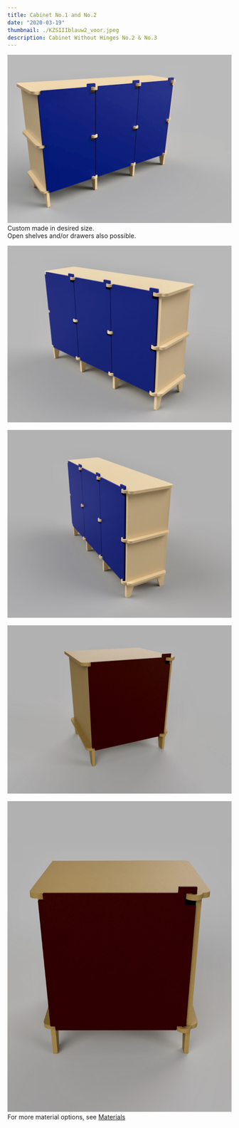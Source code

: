 ```yaml
---
title: Cabinet No.1 and No.2
date: "2020-03-19"
thumbnail: ./KZSIIIblauw2_voor.jpeg
description: Cabinet Without Hinges No.2 & No.3
---
```


<div class="kg-card kg-image-card kg-width-wide">

![cabinet](./KZSIII_blauw1linksvoor.jpeg)
Custom made in desired size. <br>Open shelves and/or drawers also possible.
</div>

<div class="kg-card kg-image-card kg-width-wide">

![cabinet](./KZSIII_blauw_rechtsvoor.jpeg)

</div>

<div class="kg-card kg-image-card kg-width-wide">

![cabinet](./KZSIII_blauw_rechtsvoor2.jpeg)

</div>



<div class="kg-card kg-image-card kg-width-wide">

![cabinet](./KZS2_linksvoor.jpeg)

</div>

<div class="kg-card kg-image-card kg-width-wide">

![cabinet](./KZS2_voor.jpeg)
For more material options, see [Materials](http://amsterdamfurniturelab.nl/en/materials)
</div>
